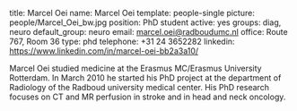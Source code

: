 title: Marcel Oei
name: Marcel Oei
template: people-single
picture: people/Marcel_Oei_bw.jpg
position: PhD student
active: yes
groups: diag, neuro
default_group: neuro
email: marcel.oei@radboudumc.nl
office: Route 767, Room 36
type: phd
telephone: +31 24 3652282
linkedin: https://www.linkedin.com/in/marcel-oei-bb2a3a10/

Marcel Oei studied medicine at the Erasmus MC/Erasmus University Rotterdam. In March 2010 he started his PhD project at the department of Radiology of the Radboud university medical center. His PhD research focuses on CT and MR perfusion in stroke and in head and neck oncology.
